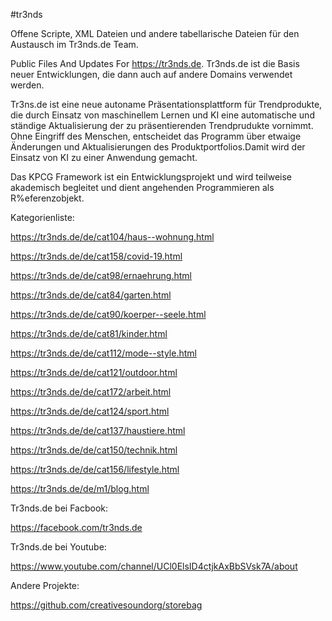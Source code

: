 #tr3nds

Offene Scripte, XML Dateien und andere tabellarische Dateien für den Austausch im Tr3nds.de Team.


Public Files And Updates For https://tr3nds.de. 
Tr3nds.de ist die Basis neuer Entwicklungen, die dann auch auf andere Domains verwendet werden.

Tr3ns.de ist eine neue autoname Präsentationsplattform für Trendprodukte, die durch Einsatz von maschinellem Lernen und KI eine automatische und ständige Aktualisierung der zu präsentierenden Trendprudukte vornimmt. Ohne Eingriff des Menschen, entscheidet das Programm über etwaige Änderungen und Aktualisierungen des Produktportfolios.Damit wird der Einsatz von KI zu einer Anwendung gemacht.

Das KPCG Framework ist ein Entwicklungsprojekt und wird teilweise akademisch begleitet und dient angehenden Programmieren als R%eferenzobjekt.

Kategorienliste:

https://tr3nds.de/de/cat104/haus--wohnung.html

https://tr3nds.de/de/cat158/covid-19.html

https://tr3nds.de/de/cat98/ernaehrung.html

https://tr3nds.de/de/cat84/garten.html

https://tr3nds.de/de/cat90/koerper--seele.html

https://tr3nds.de/de/cat81/kinder.html

https://tr3nds.de/de/cat112/mode--style.html

https://tr3nds.de/de/cat121/outdoor.html

https://tr3nds.de/de/cat172/arbeit.html

https://tr3nds.de/de/cat124/sport.html

https://tr3nds.de/de/cat137/haustiere.html

https://tr3nds.de/de/cat150/technik.html

https://tr3nds.de/de/cat156/lifestyle.html

https://tr3nds.de/de/m1/blog.html


Tr3nds.de bei Facbook:

https://facebook.com/tr3nds.de

Tr3nds.de bei Youtube:

https://www.youtube.com/channel/UCl0ElsID4ctjkAxBbSVsk7A/about



Andere Projekte:

https://github.com/creativesoundorg/storebag
